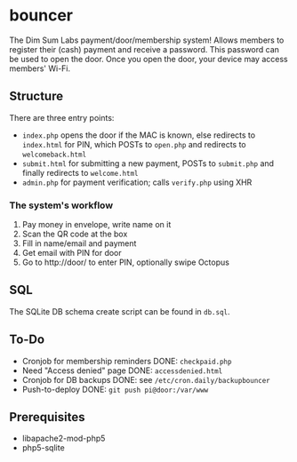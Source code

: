 # bouncer
The Dim Sum Labs payment/door/membership system! Allows members to register their (cash) payment and receive a password.
This password can be used to open the door. Once you open the door, your device may access members' Wi-Fi.

## Structure
There are three entry points:
* `index.php` opens the door if the MAC is known, else redirects to `index.html` for PIN, which POSTs to `open.php` and redirects to `welcomeback.html`
* `submit.html` for submitting a new payment, POSTs to `submit.php` and finally redirects to `welcome.html`
* `admin.php` for payment verification; calls `verify.php` using XHR

### The system's workflow
1. Pay money in envelope, write name on it
1. Scan the QR code at the box
1. Fill in name/email and payment
1. Get email with PIN for door
1. Go to http://door/ to enter PIN, optionally swipe Octopus

## SQL
The SQLite DB schema create script can be found in `db.sql`.

## To-Do
* Cronjob for membership reminders DONE: `checkpaid.php`
* Need "Access denied" page DONE: `accessdenied.html`
* Cronjob for DB backups DONE: see `/etc/cron.daily/backupbouncer`
* Push-to-deploy DONE: `git push pi@door:/var/www`

## Prerequisites
* libapache2-mod-php5
* php5-sqlite
